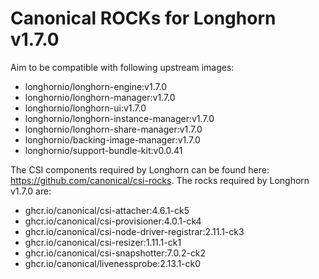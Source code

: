 # Canonical ROCKs for Longhorn v1.7.0

Aim to be compatible with following upstream images:

* longhornio/longhorn-engine:v1.7.0
* longhornio/longhorn-manager:v1.7.0
* longhornio/longhorn-ui:v1.7.0
* longhornio/longhorn-instance-manager:v1.7.0
* longhornio/longhorn-share-manager:v1.7.0
* longhornio/backing-image-manager:v1.7.0
* longhornio/support-bundle-kit:v0.0.41

The CSI components required by Longhorn can be found here: https://github.com/canonical/csi-rocks. The rocks required by Longhorn v1.7.0 are:

* ghcr.io/canonical/csi-attacher:4.6.1-ck5
* ghcr.io/canonical/csi-provisioner:4.0.1-ck4
* ghcr.io/canonical/csi-node-driver-registrar:2.11.1-ck3
* ghcr.io/canonical/csi-resizer:1.11.1-ck1
* ghcr.io/canonical/csi-snapshotter:7.0.2-ck2
* ghcr.io/canonical/livenessprobe:2.13.1-ck0

